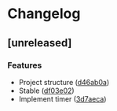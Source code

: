 # Changelog

## [unreleased]

### Features

- Project structure ([d46ab0a](d46ab0a0fc72cd0bac39fd5d6ed10db1d2b3da0f))
- Stable ([df03e02](df03e0279c59b761937168e00d7c6eeaa5da10d9))
- Implement timer ([3d7aeca](3d7aeca84638dca3cf046734b6028a8c16a21fbc))



<!-- generated by git-cliff -->
